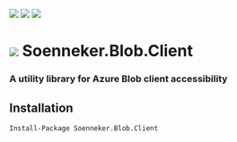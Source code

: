 [![](https://img.shields.io/nuget/v/Soenneker.Blob.Client.svg?style=for-the-badge)](https://www.nuget.org/packages/Soenneker.Blob.Client/)
[![](https://img.shields.io/github/actions/workflow/status/soenneker/soenneker.blob.client/publish.yml?style=for-the-badge)](https://github.com/soenneker/soenneker.blob.client/actions/workflows/publish.yml)
[![](https://img.shields.io/nuget/dt/Soenneker.Blob.Client.svg?style=for-the-badge)](https://www.nuget.org/packages/Soenneker.Blob.Client/)

# ![](https://user-images.githubusercontent.com/4441470/224455560-91ed3ee7-f510-4041-a8d2-3fc093025112.png) Soenneker.Blob.Client
### A utility library for Azure Blob client accessibility

## Installation

```
Install-Package Soenneker.Blob.Client
```
